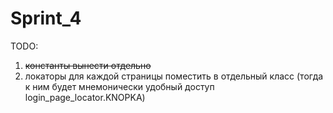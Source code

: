 # Sprint_4

TODO:
1. ~~константы вынести отдельно~~
2. локаторы для каждой страницы поместить в отдельный класс (тогда к ним будет мнемонически удобный доступ login_page_locator.KNOPKA)